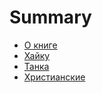 # Summary

* [О книге](README.md)
* [Хайку](Haiku.md)
* [Танка](Tanka.md)
* [Христианские](Christian.md)

